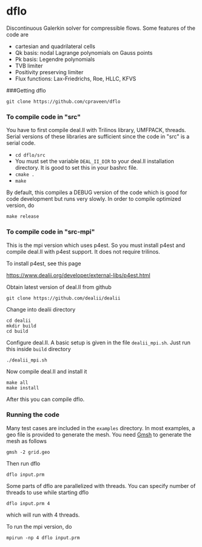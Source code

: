 dflo
====

Discontinuous Galerkin solver for compressible flows. Some features of the code are

* cartesian and quadrilateral cells
* Qk basis: nodal Lagrange polynomials on Gauss points
* Pk basis: Legendre polynomials
* TVB limiter
* Positivity preserving limiter
* Flux functions: Lax-Friedrichs, Roe, HLLC, KFVS

###Getting dflo

```git clone https://github.com/cpraveen/dflo```

### To compile code in "src"
You have to first compile deal.II with Trilinos library, UMFPACK, threads. Serial versions of these libraries are sufficient since the code in "src" is a serial code.

* ```cd dflo/src```
* You must set the variable ```DEAL_II_DIR``` to your deal.II installation directory. It is good to set this in your bashrc file.
* ```cmake .```
* ```make```

By default, this compiles a DEBUG version of the code which is good for code development but runs very slowly. In order to compile optimized version, do

```make release```

### To compile code in "src-mpi"
This is the mpi version which uses p4est. So you must install p4est and compile deal.II with p4est support. It does not require trilinos.

To install p4est, see this page

https://www.dealii.org/developer/external-libs/p4est.html

Obtain latest version of deal.II from github

```git clone https://github.com/dealii/dealii```

Change into dealii directory

```
cd dealii
mkdir build
cd build
```

Configure deal.II. A basic setup is given in the file ```dealii_mpi.sh```. Just run this inside ```build``` directory

```
./dealii_mpi.sh
```

Now compile deal.II and install it

```
make all
make install
```

After this you can compile dflo.

### Running the code
Many test cases are included in the ```examples``` directory. In most examples, a geo file is provided to generate the mesh. You need [Gmsh](http://geuz.org/gmsh) to generate the mesh as follows

```gmsh -2 grid.geo```

Then run dflo

```dflo input.prm```

Some parts of dflo are parallelized with threads. You can specify number of threads to use while starting dflo

```dflo input.prm 4```

which will run with 4 threads.

To run the mpi version, do

```mpirun -np 4 dflo input.prm```
